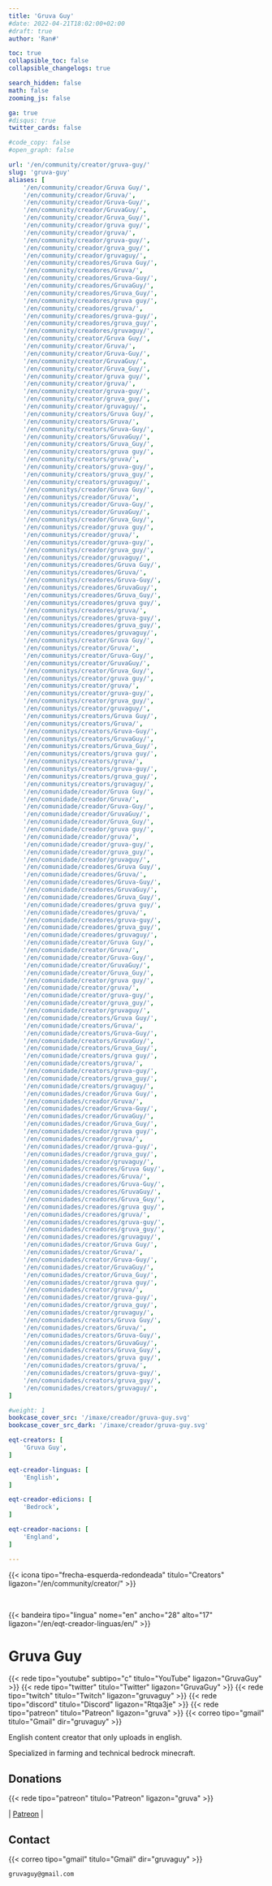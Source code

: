 ```yaml
---
title: 'Gruva Guy'
#date: 2022-04-21T18:02:00+02:00
#draft: true
author: 'Ran#'

toc: true
collapsible_toc: false
collapsible_changelogs: true

search_hidden: false
math: false
zooming_js: false

ga: true
#disqus: true
twitter_cards: false

#code_copy: false
#open_graph: false

url: '/en/community/creator/gruva-guy/'
slug: 'gruva-guy'
aliases: [
    '/en/community/creador/Gruva Guy/',
    '/en/community/creador/Gruva/',
    '/en/community/creador/Gruva-Guy/',
    '/en/community/creador/GruvaGuy/',
    '/en/community/creador/Gruva_Guy/',
    '/en/community/creador/gruva guy/',
    '/en/community/creador/gruva/',
    '/en/community/creador/gruva-guy/',
    '/en/community/creador/gruva_guy/',
    '/en/community/creador/gruvaguy/',
    '/en/community/creadores/Gruva Guy/',
    '/en/community/creadores/Gruva/',
    '/en/community/creadores/Gruva-Guy/',
    '/en/community/creadores/GruvaGuy/',
    '/en/community/creadores/Gruva_Guy/',
    '/en/community/creadores/gruva guy/',
    '/en/community/creadores/gruva/',
    '/en/community/creadores/gruva-guy/',
    '/en/community/creadores/gruva_guy/',
    '/en/community/creadores/gruvaguy/',
    '/en/community/creator/Gruva Guy/',
    '/en/community/creator/Gruva/',
    '/en/community/creator/Gruva-Guy/',
    '/en/community/creator/GruvaGuy/',
    '/en/community/creator/Gruva_Guy/',
    '/en/community/creator/gruva guy/',
    '/en/community/creator/gruva/',
    '/en/community/creator/gruva-guy/',
    '/en/community/creator/gruva_guy/',
    '/en/community/creator/gruvaguy/',
    '/en/community/creators/Gruva Guy/',
    '/en/community/creators/Gruva/',
    '/en/community/creators/Gruva-Guy/',
    '/en/community/creators/GruvaGuy/',
    '/en/community/creators/Gruva_Guy/',
    '/en/community/creators/gruva guy/',
    '/en/community/creators/gruva/',
    '/en/community/creators/gruva-guy/',
    '/en/community/creators/gruva_guy/',
    '/en/community/creators/gruvaguy/',
    '/en/communitys/creador/Gruva Guy/',
    '/en/communitys/creador/Gruva/',
    '/en/communitys/creador/Gruva-Guy/',
    '/en/communitys/creador/GruvaGuy/',
    '/en/communitys/creador/Gruva_Guy/',
    '/en/communitys/creador/gruva guy/',
    '/en/communitys/creador/gruva/',
    '/en/communitys/creador/gruva-guy/',
    '/en/communitys/creador/gruva_guy/',
    '/en/communitys/creador/gruvaguy/',
    '/en/communitys/creadores/Gruva Guy/',
    '/en/communitys/creadores/Gruva/',
    '/en/communitys/creadores/Gruva-Guy/',
    '/en/communitys/creadores/GruvaGuy/',
    '/en/communitys/creadores/Gruva_Guy/',
    '/en/communitys/creadores/gruva guy/',
    '/en/communitys/creadores/gruva/',
    '/en/communitys/creadores/gruva-guy/',
    '/en/communitys/creadores/gruva_guy/',
    '/en/communitys/creadores/gruvaguy/',
    '/en/communitys/creator/Gruva Guy/',
    '/en/communitys/creator/Gruva/',
    '/en/communitys/creator/Gruva-Guy/',
    '/en/communitys/creator/GruvaGuy/',
    '/en/communitys/creator/Gruva_Guy/',
    '/en/communitys/creator/gruva guy/',
    '/en/communitys/creator/gruva/',
    '/en/communitys/creator/gruva-guy/',
    '/en/communitys/creator/gruva_guy/',
    '/en/communitys/creator/gruvaguy/',
    '/en/communitys/creators/Gruva Guy/',
    '/en/communitys/creators/Gruva/',
    '/en/communitys/creators/Gruva-Guy/',
    '/en/communitys/creators/GruvaGuy/',
    '/en/communitys/creators/Gruva_Guy/',
    '/en/communitys/creators/gruva guy/',
    '/en/communitys/creators/gruva/',
    '/en/communitys/creators/gruva-guy/',
    '/en/communitys/creators/gruva_guy/',
    '/en/communitys/creators/gruvaguy/',
    '/en/comunidade/creador/Gruva Guy/',
    '/en/comunidade/creador/Gruva/',
    '/en/comunidade/creador/Gruva-Guy/',
    '/en/comunidade/creador/GruvaGuy/',
    '/en/comunidade/creador/Gruva_Guy/',
    '/en/comunidade/creador/gruva guy/',
    '/en/comunidade/creador/gruva/',
    '/en/comunidade/creador/gruva-guy/',
    '/en/comunidade/creador/gruva_guy/',
    '/en/comunidade/creador/gruvaguy/',
    '/en/comunidade/creadores/Gruva Guy/',
    '/en/comunidade/creadores/Gruva/',
    '/en/comunidade/creadores/Gruva-Guy/',
    '/en/comunidade/creadores/GruvaGuy/',
    '/en/comunidade/creadores/Gruva_Guy/',
    '/en/comunidade/creadores/gruva guy/',
    '/en/comunidade/creadores/gruva/',
    '/en/comunidade/creadores/gruva-guy/',
    '/en/comunidade/creadores/gruva_guy/',
    '/en/comunidade/creadores/gruvaguy/',
    '/en/comunidade/creator/Gruva Guy/',
    '/en/comunidade/creator/Gruva/',
    '/en/comunidade/creator/Gruva-Guy/',
    '/en/comunidade/creator/GruvaGuy/',
    '/en/comunidade/creator/Gruva_Guy/',
    '/en/comunidade/creator/gruva guy/',
    '/en/comunidade/creator/gruva/',
    '/en/comunidade/creator/gruva-guy/',
    '/en/comunidade/creator/gruva_guy/',
    '/en/comunidade/creator/gruvaguy/',
    '/en/comunidade/creators/Gruva Guy/',
    '/en/comunidade/creators/Gruva/',
    '/en/comunidade/creators/Gruva-Guy/',
    '/en/comunidade/creators/GruvaGuy/',
    '/en/comunidade/creators/Gruva_Guy/',
    '/en/comunidade/creators/gruva guy/',
    '/en/comunidade/creators/gruva/',
    '/en/comunidade/creators/gruva-guy/',
    '/en/comunidade/creators/gruva_guy/',
    '/en/comunidade/creators/gruvaguy/',
    '/en/comunidades/creador/Gruva Guy/',
    '/en/comunidades/creador/Gruva/',
    '/en/comunidades/creador/Gruva-Guy/',
    '/en/comunidades/creador/GruvaGuy/',
    '/en/comunidades/creador/Gruva_Guy/',
    '/en/comunidades/creador/gruva guy/',
    '/en/comunidades/creador/gruva/',
    '/en/comunidades/creador/gruva-guy/',
    '/en/comunidades/creador/gruva_guy/',
    '/en/comunidades/creador/gruvaguy/',
    '/en/comunidades/creadores/Gruva Guy/',
    '/en/comunidades/creadores/Gruva/',
    '/en/comunidades/creadores/Gruva-Guy/',
    '/en/comunidades/creadores/GruvaGuy/',
    '/en/comunidades/creadores/Gruva_Guy/',
    '/en/comunidades/creadores/gruva guy/',
    '/en/comunidades/creadores/gruva/',
    '/en/comunidades/creadores/gruva-guy/',
    '/en/comunidades/creadores/gruva_guy/',
    '/en/comunidades/creadores/gruvaguy/',
    '/en/comunidades/creator/Gruva Guy/',
    '/en/comunidades/creator/Gruva/',
    '/en/comunidades/creator/Gruva-Guy/',
    '/en/comunidades/creator/GruvaGuy/',
    '/en/comunidades/creator/Gruva_Guy/',
    '/en/comunidades/creator/gruva guy/',
    '/en/comunidades/creator/gruva/',
    '/en/comunidades/creator/gruva-guy/',
    '/en/comunidades/creator/gruva_guy/',
    '/en/comunidades/creator/gruvaguy/',
    '/en/comunidades/creators/Gruva Guy/',
    '/en/comunidades/creators/Gruva/',
    '/en/comunidades/creators/Gruva-Guy/',
    '/en/comunidades/creators/GruvaGuy/',
    '/en/comunidades/creators/Gruva_Guy/',
    '/en/comunidades/creators/gruva guy/',
    '/en/comunidades/creators/gruva/',
    '/en/comunidades/creators/gruva-guy/',
    '/en/comunidades/creators/gruva_guy/',
    '/en/comunidades/creators/gruvaguy/',
]

#weight: 1
bookcase_cover_src: '/imaxe/creador/gruva-guy.svg'
bookcase_cover_src_dark: '/imaxe/creador/gruva-guy.svg'

eqt-creators: [
    'Gruva Guy',
]

eqt-creador-linguas: [
    'English',
]

eqt-creador-edicions: [
    'Bedrock',
]

eqt-creador-nacions: [
    'England',
]

---
```


{{< icona tipo="frecha-esquerda-redondeada" titulo="Creators" ligazon="/en/community/creator/" >}}

<br>

{{< bandeira tipo="lingua" nome="en" ancho="28" alto="17" ligazon="/en/eqt-creador-linguas/en/" >}}

# Gruva Guy

{{< rede tipo="youtube" subtipo="c" titulo="YouTube" ligazon="GruvaGuy" >}}
{{< rede tipo="twitter" titulo="Twitter" ligazon="GruvaGuy" >}}
{{< rede tipo="twitch" titulo="Twitch" ligazon="gruvaguy" >}}
{{< rede tipo="discord" titulo="Discord" ligazon="Rtqa3je" >}}
{{< rede tipo="patreon" titulo="Patreon" ligazon="gruva" >}}
{{< correo tipo="gmail" titulo="Gmail" dir="gruvaguy" >}}

English content creator that only uploads in english.

Specialized in farming and technical bedrock minecraft.

## Donations

{{< rede tipo="patreon" titulo="Patreon" ligazon="gruva" >}}

|
[Patreon](https://www.patreon.com/gruva)
|


## Contact

{{< correo tipo="gmail" titulo="Gmail" dir="gruvaguy" >}}

```
gruvaguy@gmail.com
```
